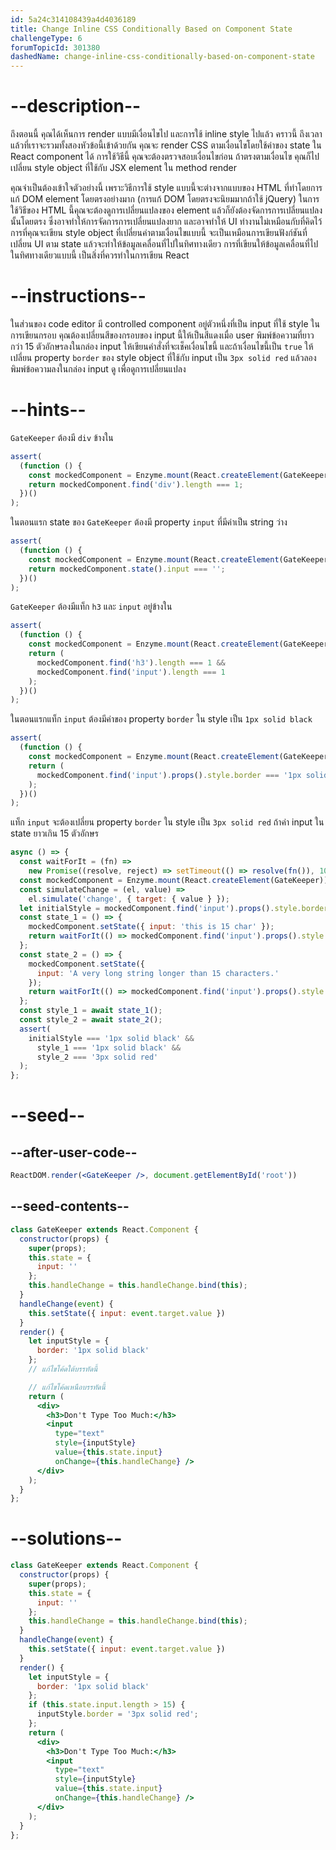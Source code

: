 ```yaml
---
id: 5a24c314108439a4d4036189
title: Change Inline CSS Conditionally Based on Component State
challengeType: 6
forumTopicId: 301380
dashedName: change-inline-css-conditionally-based-on-component-state
---
```


# --description--

ถึงตอนนี้ คุณได้เห็นการ render แบบมีเงื่อนไขไป และการใช้ inline style ไปแล้ว 
คราวนี้ ถึงเวลาแล้วที่เราจะรวมทั้งสองหัวข้อนี้เข้าด้วยกัน คุณจะ render CSS ตามเงื่อนไขโดยใช้ค่าของ state ใน React component ได้
การใช้วิธีนี้ คุณจะต้องตรวจสอบเงื่อนไขก่อน ถ้าตรงตามเงื่อนไข คุณก็ไปเปลี่ยน style object ที่ใช้กับ JSX element ใน method render 

คุณจำเป็นต้องเข้าใจตัวอย่างนี้ เพราะวิธีการใช้ style แบบนี้จะต่างจากแบบของ HTML ที่ทำโดยการแก้ DOM element โดยตรงอย่างมาก (การแก้ DOM โดยตรงจะนิยมมากถ้าใช้ jQuery) 
ในการใช้วิธีของ HTML นี้คุณจะต้องดูการเปลี่ยนแปลงของ element แล้วก็ยังต้องจัดการการเปลี่ยนแปลงนั้นโดยตรง ซึ่งอาจทำให้การจัดการการเปลี่ยนแปลงยาก และอาจทำให้ UI ทำงานไม่เหมือนกับที่คิดไว้ 
การที่คุณจะเขียน style object ที่เปลี่ยนค่าตามเงื่อนไขแบบนี้ จะเป็นเหมือนการเขียนฟังก์ชันที่เปลี่ยน UI ตาม state แล้วจะทำให้ข้อมูลเคลื่อนที่ไปในทิศทางเดียว
การที่เขียนให้ข้อมูลเคลื่อนที่ไปในทิศทางเดียวแบบนี้ เป็นสิ่งที่ควรทำในการเขียน React

# --instructions--

ในส่วนของ code editor มี controlled component อยู่ตัวหนึ่งที่เป็น input ที่ใช้ style ในการเขียนกรอบ 
คุณต้องเปลี่ยนสีของกรอบของ input นี้ให้เป็นสีแดงเมื่อ user พิมพ์ข้อความที่ยาวกว่า 15 ตัวอักษรลงในกล่อง input 
ให้เขียนคำสั่งที่จะเช็คเงื่อนไขนี้ และถ้าเงื่อนไขนี้เป็น `true` ให้เปลี่ยน property `border` ของ style object ที่ใช้กับ input เป็น `3px solid red` 
แล้วลองพิมพ์ข้อความลงในกล่อง input ดู เพื่อดูการเปลี่ยนแปลง

# --hints--

`GateKeeper` ต้องมี `div` ข้างใน

```js
assert(
  (function () {
    const mockedComponent = Enzyme.mount(React.createElement(GateKeeper));
    return mockedComponent.find('div').length === 1;
  })()
);
```

ในตอนแรก state ของ `GateKeeper` ต้องมี property `input` ที่มีค่าเป็น string ว่าง

```js
assert(
  (function () {
    const mockedComponent = Enzyme.mount(React.createElement(GateKeeper));
    return mockedComponent.state().input === '';
  })()
);
```

`GateKeeper` ต้องมีแท็ก `h3` และ `input` อยู่ข้างใน

```js
assert(
  (function () {
    const mockedComponent = Enzyme.mount(React.createElement(GateKeeper));
    return (
      mockedComponent.find('h3').length === 1 &&
      mockedComponent.find('input').length === 1
    );
  })()
);
```

ในตอนแรกแท็ก `input` ต้องมีค่าของ property `border` ใน style เป็น `1px solid black`

```js
assert(
  (function () {
    const mockedComponent = Enzyme.mount(React.createElement(GateKeeper));
    return (
      mockedComponent.find('input').props().style.border === '1px solid black'
    );
  })()
);
```

แท็ก `input` จะต้องเปลี่ยน property `border` ใน style เป็น `3px solid red` ถ้าค่า input ใน state ยาวเกิน 15 ตัวอักษร

```js
async () => {
  const waitForIt = (fn) =>
    new Promise((resolve, reject) => setTimeout(() => resolve(fn()), 100));
  const mockedComponent = Enzyme.mount(React.createElement(GateKeeper));
  const simulateChange = (el, value) =>
    el.simulate('change', { target: { value } });
  let initialStyle = mockedComponent.find('input').props().style.border;
  const state_1 = () => {
    mockedComponent.setState({ input: 'this is 15 char' });
    return waitForIt(() => mockedComponent.find('input').props().style.border);
  };
  const state_2 = () => {
    mockedComponent.setState({
      input: 'A very long string longer than 15 characters.'
    });
    return waitForIt(() => mockedComponent.find('input').props().style.border);
  };
  const style_1 = await state_1();
  const style_2 = await state_2();
  assert(
    initialStyle === '1px solid black' &&
      style_1 === '1px solid black' &&
      style_2 === '3px solid red'
  );
};
```

# --seed--

## --after-user-code--

```jsx
ReactDOM.render(<GateKeeper />, document.getElementById('root'))
```

## --seed-contents--

```jsx
class GateKeeper extends React.Component {
  constructor(props) {
    super(props);
    this.state = {
      input: ''
    };
    this.handleChange = this.handleChange.bind(this);
  }
  handleChange(event) {
    this.setState({ input: event.target.value })
  }
  render() {
    let inputStyle = {
      border: '1px solid black'
    };
    // แก้ไขโค้ดใต้บรรทัดนี้

    // แก้ไขโค้ดเหนือบรรทัดนี้
    return (
      <div>
        <h3>Don't Type Too Much:</h3>
        <input
          type="text"
          style={inputStyle}
          value={this.state.input}
          onChange={this.handleChange} />
      </div>
    );
  }
};
```

# --solutions--

```jsx
class GateKeeper extends React.Component {
  constructor(props) {
    super(props);
    this.state = {
      input: ''
    };
    this.handleChange = this.handleChange.bind(this);
  }
  handleChange(event) {
    this.setState({ input: event.target.value })
  }
  render() {
    let inputStyle = {
      border: '1px solid black'
    };
    if (this.state.input.length > 15) {
      inputStyle.border = '3px solid red';
    };
    return (
      <div>
        <h3>Don't Type Too Much:</h3>
        <input
          type="text"
          style={inputStyle}
          value={this.state.input}
          onChange={this.handleChange} />
      </div>
    );
  }
};
```
